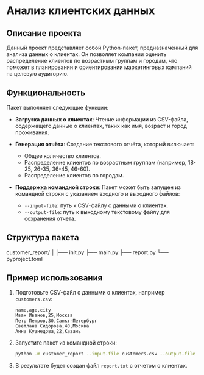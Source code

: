 # Анализ клиентских данных

## Описание проекта

Данный проект представляет собой Python-пакет, предназначенный для анализа данных о клиентах. Он позволяет компании оценить распределение клиентов по возрастным группам и городам, что поможет в планировании и ориентировании маркетинговых кампаний на целевую аудиторию.

## Функциональность

Пакет выполняет следующие функции:

- **Загрузка данных о клиентах**: Чтение информации из CSV-файла, содержащего данные о клиентах, таких как имя, возраст и город проживания.
  
- **Генерация отчёта**: Создание текстового отчёта, который включает:
  - Общее количество клиентов.
  - Распределение клиентов по возрастным группам (например, 18-25, 26-35, 36-45, 46-60).
  - Распределение клиентов по городам.

- **Поддержка командной строки**: Пакет может быть запущен из командной строки с указанием входного и выходного файлов:
  - `--input-file`: путь к CSV-файлу с данными о клиентах.
  - `--output-file`: путь к выходному текстовому файлу для сохранения отчета.

## Структура пакета

customer_report/ 
│ 
├── init.py 
├── main.py 
├── report.py 
└── pyproject.toml


## Пример использования

1. Подготовьте CSV-файл с данными о клиентах, например `customers.csv`:

    ```csv
    name,age,city
    Иван Иванов,25,Москва
    Петр Петров,30,Санкт-Петербург
    Светлана Сидорова,40,Москва
    Анна Кузнецова,22,Казань
    ```

2. Запустите пакет из командной строки:

    ```bash
    python -m customer_report --input-file customers.csv --output-file report.txt
    ```

3. В результате будет создан файл `report.txt` с отчетом о клиентах.


